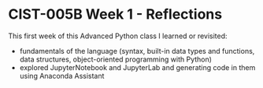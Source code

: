 # CIST-005B Week 1 - Reflections

This first week of this Advanced Python class I learned or revisited:
- fundamentals of the language (syntax, built-in data types and functions, data structures, object-oriented programming with Python)
- explored JupyterNotebook and JupyterLab and generating code in them using Anaconda Assistant
